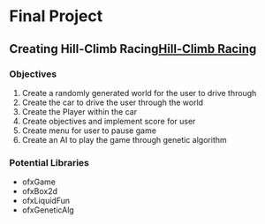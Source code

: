 # Final Project

## Creating Hill-Climb Racing[Hill-Climb Racing](https://play.google.com/store/apps/details?id=com.fingersoft.hillclimb&hl=en_US)

### Objectives
1. Create a randomly generated world for the user to drive through
2. Create the car to drive the user through the world 
3. Create the Player within the car
4. Create objectives and implement score for user
5. Create menu for user to pause game
6. Create an AI to play the game through genetic algorithm



### Potential Libraries
* ofxGame
* ofxBox2d
* ofxLiquidFun
* ofxGeneticAlg
